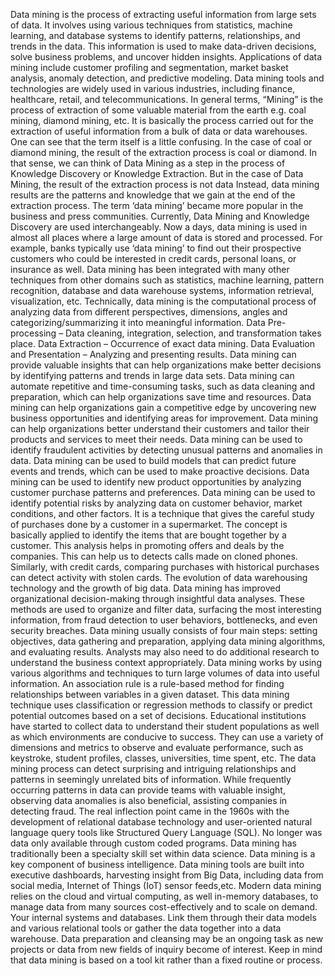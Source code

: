 Data mining is the process of extracting useful information from large sets of data.
It involves using various techniques from statistics, machine learning, and database systems to identify patterns, relationships, and trends in the data.
This information is used to make data-driven decisions, solve business problems, and uncover hidden insights.
Applications of data mining include customer profiling and segmentation, market basket analysis, anomaly detection, and predictive modeling.
Data mining tools and technologies are widely used in various industries, including finance, healthcare, retail, and telecommunications.
In general terms, “Mining” is the process of extraction of some valuable material from the earth e.g. coal mining, diamond mining, etc.
It is basically the process carried out for the extraction of useful information from a bulk of data or data warehouses. 
One can see that the term itself is a little confusing. In the case of coal or diamond mining, the result of the extraction process is coal or diamond. 
In that sense, we can think of Data Mining as a step in the process of Knowledge Discovery or Knowledge Extraction.
But in the case of Data Mining, the result of the extraction process is not data Instead, data mining results are the patterns and knowledge that we gain at the end of the extraction process.
The term ‘data mining’ became more popular in the business and press communities. Currently, Data Mining and Knowledge Discovery are used interchangeably. 
Now a days, data mining is used in almost all places where a large amount of data is stored and processed.
For example, banks typically use ‘data mining’ to find out their prospective customers who could be interested in credit cards, personal loans, or insurance as well. 
Data mining has been integrated with many other techniques from other domains such as statistics, machine learning, pattern recognition, database and data warehouse systems, information retrieval, visualization, etc. 
Technically, data mining is the computational process of analyzing data from different perspectives, dimensions, angles and categorizing/summarizing it into meaningful information. 
Data Pre-processing – Data cleaning, integration, selection, and transformation takes place.
Data Extraction – Occurrence of exact data mining.
Data Evaluation and Presentation – Analyzing and presenting results.
Data mining can provide valuable insights that can help organizations make better decisions by identifying patterns and trends in large data sets.
Data mining can automate repetitive and time-consuming tasks, such as data cleaning and preparation, which can help organizations save time and resources.
Data mining can help organizations gain a competitive edge by uncovering new business opportunities and identifying areas for improvement.
Data mining can help organizations better understand their customers and tailor their products and services to meet their needs.
Data mining can be used to identify fraudulent activities by detecting unusual patterns and anomalies in data.
Data mining can be used to build models that can predict future events and trends, which can be used to make proactive decisions.
Data mining can be used to identify new product opportunities by analyzing customer purchase patterns and preferences.
Data mining can be used to identify potential risks by analyzing data on customer behavior, market conditions, and other factors.
It is a technique that gives the careful study of purchases done by a customer in a supermarket. 
The concept is basically applied to identify the items that are bought together by a customer. 
This analysis helps in promoting offers and deals by the companies.
This can help us to detects calls made on cloned phones. Similarly, with credit cards, comparing purchases with historical purchases can detect activity with stolen cards.
The evolution of data warehousing technology and the growth of big data.
Data mining has improved organizational decision-making through insightful data analyses.
These methods are used to organize and filter data, surfacing the most interesting information, from fraud detection to user behaviors, bottlenecks, and even security breaches.
Data mining usually consists of four main steps: setting objectives, data gathering and preparation, applying data mining algorithms, and evaluating results.
Analysts may also need to do additional research to understand the business context appropriately.
Data mining works by using various algorithms and techniques to turn large volumes of data into useful information.
An association rule is a rule-based method for finding relationships between variables in a given dataset. 
This data mining technique uses classification or regression methods to classify or predict potential outcomes based on a set of decisions. 
Educational institutions have started to collect data to understand their student populations as well as which environments are conducive to success.
They can use a variety of dimensions and metrics to observe and evaluate performance, such as keystroke, student profiles, classes, universities, time spent, etc.
The data mining process can detect surprising and intriguing relationships and patterns in seemingly unrelated bits of information. 
While frequently occurring patterns in data can provide teams with valuable insight, observing data anomalies is also beneficial, assisting companies in detecting fraud.
The real inflection point came in the 1960s with the development of relational database technology and user-oriented natural language query tools like Structured Query Language (SQL).
No longer was data only available through custom coded programs.
Data mining has traditionally been a specialty skill set within data science.
Data mining is a key component of business intelligence. Data mining tools are built into executive dashboards, harvesting insight from Big Data, including data from social media, Internet of Things (IoT) sensor feeds,etc.
Modern data mining relies on the cloud and virtual computing, as well in-memory databases, to manage data from many sources cost-effectively and to scale on demand.
Your internal systems and databases. Link them through their data models and various relational tools or gather the data together into a data warehouse.
Data preparation and cleansing may be an ongoing task as new projects or data from new fields of inquiry become of interest.
Keep in mind that data mining is based on a tool kit rather than a fixed routine or process. 
